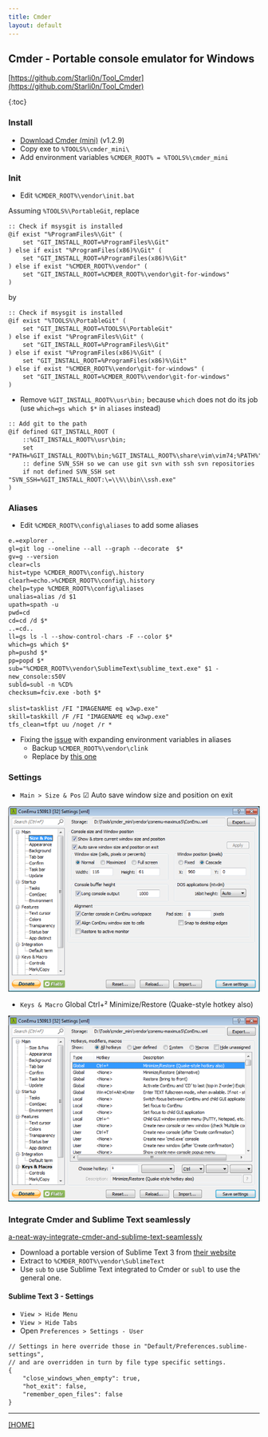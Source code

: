 ```yaml
---
title: Cmder
layout: default
---
```


## Cmder - Portable console emulator for Windows

[https://github.com/Starli0n/Tool_Cmder](https://github.com/Starli0n/Tool_Cmder)

{:toc}


### Install

* [Download Cmder (mini)](http://cmder.net) (v1.2.9)
* Copy exe to `%TOOLS%\cmder_mini\`
* Add environment variables `%CMDER_ROOT% = %TOOLS%\cmder_mini`


### Init

* Edit `%CMDER_ROOT%\vendor\init.bat`

Assuming `%TOOLS%\PortableGit`, replace

````
:: Check if msysgit is installed
@if exist "%ProgramFiles%\Git" (
    set "GIT_INSTALL_ROOT=%ProgramFiles%\Git"
) else if exist "%ProgramFiles(x86)%\Git" (
    set "GIT_INSTALL_ROOT=%ProgramFiles(x86)%\Git"
) else if exist "%CMDER_ROOT%\vendor" (
    set "GIT_INSTALL_ROOT=%CMDER_ROOT%\vendor\git-for-windows"
)
````

by

````
:: Check if msysgit is installed
@if exist "%TOOLS%\PortableGit" (
    set "GIT_INSTALL_ROOT=%TOOLS%\PortableGit"
) else if exist "%ProgramFiles%\Git" (
    set "GIT_INSTALL_ROOT=%ProgramFiles%\Git"
) else if exist "%ProgramFiles(x86)%\Git" (
    set "GIT_INSTALL_ROOT=%ProgramFiles(x86)%\Git"
) else if exist "%CMDER_ROOT%\vendor\git-for-windows" (
    set "GIT_INSTALL_ROOT=%CMDER_ROOT%\vendor\git-for-windows"
)
````


* Remove `%GIT_INSTALL_ROOT%\usr\bin;` because `which` does not do its job (use `which=gs which $*` in `aliases` instead)

````
:: Add git to the path
@if defined GIT_INSTALL_ROOT (
    ::%GIT_INSTALL_ROOT%\usr\bin;
    set "PATH=%GIT_INSTALL_ROOT%\bin;%GIT_INSTALL_ROOT%\share\vim\vim74;%PATH%"
    :: define SVN_SSH so we can use git svn with ssh svn repositories
    if not defined SVN_SSH set "SVN_SSH=%GIT_INSTALL_ROOT:\=\\%\\bin\\ssh.exe"
)
````


### Aliases

* Edit `%CMDER_ROOT%\config\aliases` to add some aliases

````
e.=explorer .
gl=git log --oneline --all --graph --decorate  $*
gv=g --version
clear=cls
hist=type %CMDER_ROOT%\config\.history
clearh=echo.>%CMDER_ROOT%\config\.history
chelp=type %CMDER_ROOT%\config\aliases
unalias=alias /d $1
upath=spath -u
pwd=cd
cd=cd /d $*
..=cd..
ll=gs ls -l --show-control-chars -F --color $*
which=gs which $*
ph=pushd $*
pp=popd $*
sub="%CMDER_ROOT%\vendor\SublimeText\sublime_text.exe" $1 -new_console:s50V
subld=subl -n %CD%
checksum=fciv.exe -both $*

slist=tasklist /FI "IMAGENAME eq w3wp.exe"
skill=taskkill /F /FI "IMAGENAME eq w3wp.exe"
tfs_clean=tfpt uu /noget /r *
````

* Fixing the [issue](https://github.com/cmderdev/cmder/issues/684) with expanding environment variables in aliases
    * Backup `%CMDER_ROOT%\vendor\clink`
    * Replace by [this one](https://www.dropbox.com/sh/hqbrpkf0dpmmizq/AADIJ4G5gjJ59JfFmr-3-Qc0a/20150923_1abb57/clink_DEV.zip?dl=0)

### Settings

* `Main > Size & Pos`
☑ Auto save window size and position on exit

![Settings-Main](Settings-Main.bmp)

* `Keys & Macro`
Global Ctrl+² Minimize/Restore (Quake-style hotkey also)

![Settings-KeysMacro](Settings-KeysMacro.bmp)


### Integrate Cmder and Sublime Text seamlessly

[a-neat-way-integrate-cmder-and-sublime-text-seamlessly](http://laravel.io/forum/02-24-2014-a-neat-way-integrate-cmder-and-sublime-text-seamlessly)

* Download a portable version of Sublime Text 3 from [their website](https://www.sublimetext.com/3)
* Extract to `%CMDER_ROOT%\vendor\SublimeText`
* Use `sub` to use Sublime Text integrated to Cmder or `subl` to use the general one.

#### Sublime Text 3 - Settings

* `View > Hide Menu`
* `View > Hide Tabs`
* Open `Preferences > Settings - User`

````
// Settings in here override those in "Default/Preferences.sublime-settings",
// and are overridden in turn by file type specific settings.
{
    "close_windows_when_empty": true,
    "hot_exit": false,
    "remember_open_files": false
}
````

---

[[HOME]](../index.html)
